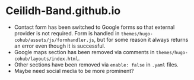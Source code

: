 # Ceilidh-Band.github.io

- Contact form has been switched to Google forms so that external provider is not required. Form is handled in `themes/hugo-cohub/assets/js/formhandler.js`, but for some reason it always returns an error even though it is successful.
- Google maps section has been removed via comments in `themes/hugo-cohub/layouts/index.html`.
- Other sections have been removed via `enable: false` in `.yaml` files.
- Maybe need social media to be more prominent?